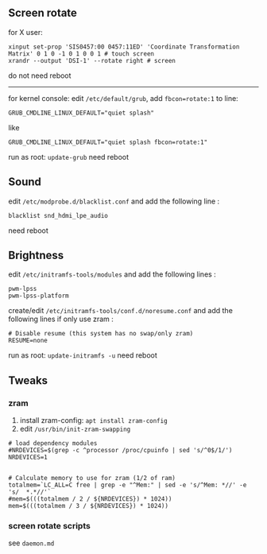 ## Screen rotate
for X user:
```
xinput set-prop 'SIS0457:00 0457:11ED' 'Coordinate Transformation Matrix' 0 1 0 -1 0 1 0 0 1 # touch screen
xrandr --output 'DSI-1' --rotate right # screen
```
do not need reboot

---
for kernel console:
edit `/etc/default/grub`,
add `fbcon=rotate:1` to line:

```
GRUB_CMDLINE_LINUX_DEFAULT="quiet splash"
```

like

```
GRUB_CMDLINE_LINUX_DEFAULT="quiet splash fbcon=rotate:1"
```

run as root: `update-grub`
need reboot

## Sound
edit `/etc/modprobe.d/blacklist.conf`
and add the following line :
```
blacklist snd_hdmi_lpe_audio
```
need reboot

## Brightness
edit `/etc/initramfs-tools/modules`
and add the following lines :
```
pwm-lpss
pwm-lpss-platform
```

create/edit `/etc/initramfs-tools/conf.d/noresume.conf`
and add the following lines if only use zram :
```
# Disable resume (this system has no swap/only zram)
RESUME=none
```

run as root: `update-initramfs -u`
need reboot

## Tweaks
### zram

1. install zram-config: `apt install zram-config`
2. edit `/usr/bin/init-zram-swapping`

```
# load dependency modules
#NRDEVICES=$(grep -c ^processor /proc/cpuinfo | sed 's/^0$/1/')
NRDEVICES=1


# Calculate memory to use for zram (1/2 of ram)
totalmem=`LC_ALL=C free | grep -e "^Mem:" | sed -e 's/^Mem: *//' -e 's/  *.*//'`
#mem=$(((totalmem / 2 / ${NRDEVICES}) * 1024))
mem=$(((totalmem / 3 / ${NRDEVICES}) * 1024))
```

### screen rotate scripts
see `daemon.md`

